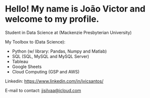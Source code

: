 # Hello! My name is João Victor and welcome to my profile.

Student in Data Science at (Mackenzie Presbyterian University)

My Toolbox to (Data Science): 
- Python (w/ library: Pandas, Numpy and Matlab)
- SQL (SQL, MySQL and MySQL Server)
- Tableau
- Google Sheets
- Cloud Computing (GSP and AWS)

Linkedin: https://www.linkedin.com/in/jvicsantos/

E-mail to contact: jjsilvaa@icloud.com
